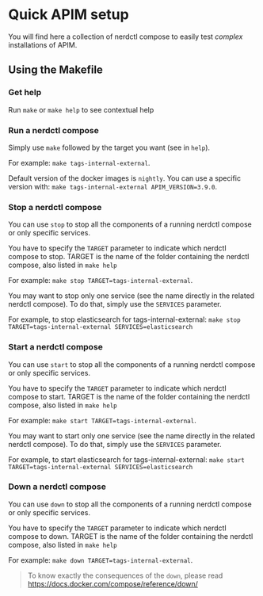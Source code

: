 # Quick APIM setup

You will find here a collection of nerdctl compose to easily test _complex_ installations of APIM.

## Using the Makefile

### Get help

Run `make` or `make help` to see contextual help

### Run a nerdctl compose

Simply use `make` followed by the target you want (see in `help`).

For example: `make tags-internal-external`.

Default version of the docker images is `nightly`. You can use a specific version with: `make tags-internal-external APIM_VERSION=3.9.0`.

### Stop a nerdctl compose

You can use `stop` to stop all the components of a running nerdctl compose or only specific services.

You have to specify the `TARGET` parameter to indicate which nerdctl compose to stop. TARGET is the name of the folder containing the nerdctl compose, also listed in `make help`

For example: `make stop TARGET=tags-internal-external`.

You may want to stop only one service (see the name directly in the related nerdctl compose). To do that, simply use the `SERVICES` parameter.

For example, to stop elasticsearch for tags-internal-external: `make stop TARGET=tags-internal-external SERVICES=elasticsearch`

### Start a nerdctl compose

You can use `start` to stop all the components of a running nerdctl compose or only specific services.

You have to specify the `TARGET` parameter to indicate which nerdctl compose to start. TARGET is the name of the folder containing the nerdctl compose, also listed in `make help`

For example: `make start TARGET=tags-internal-external`.

You may want to start only one service (see the name directly in the related nerdctl compose). To do that, simply use the `SERVICES` parameter.

For example, to start elasticsearch for tags-internal-external: `make start TARGET=tags-internal-external SERVICES=elasticsearch`

### Down a nerdctl compose

You can use `down` to stop all the components of a running nerdctl compose or only specific services.

You have to specify the `TARGET` parameter to indicate which nerdctl compose to down. TARGET is the name of the folder containing the nerdctl compose, also listed in `make help`

For example: `make down TARGET=tags-internal-external`.

> To know exactly the consequences of the `down`, please read https://docs.docker.com/compose/reference/down/